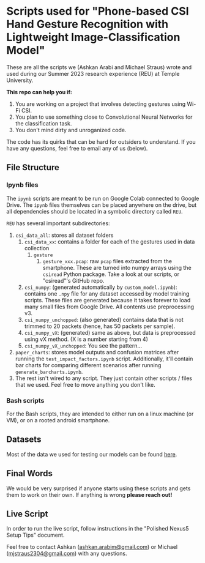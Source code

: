 # Scripts used for "Phone-based CSI Hand Gesture Recognition with Lightweight Image-Classification Model"

These are all the scripts we (Ashkan Arabi and Michael Straus) wrote and used during our Summer 2023 research experience (REU) at Temple University. 

**This repo can help you if:** 
1. You are working on a project that involves detecting gestures using Wi-Fi CSI.
2. You plan to use something close to Convolutional Neural Networks for the classification task.
3. You don't mind dirty and unroganized code.

The code has its quirks that can be hard for outsiders to understand. If you have any questions, feel free to email any of us (below). 

## File Structure
### Ipynb files
The `ipynb` scripts are meant to be run on Google Colab connected to Google Drive. The `ipynb` files themselves can be placed anywhere on the drive, but all dependencies should be located in a symbolic directory called `REU`. 

`REU` has several important subdirectories:
1. `csi_data_all`: stores all dataset folders
    1. `csi_data_xx`: contains a folder for each of the gestures used in data collection
        1. `gesture`
            1. `gesture_xxx.pcap`: raw `pcap` files extracted from the smartphone. These are turned into numpy arrays using the `csiread` Python package. Take a look at our scripts, or "csiread"'s GitHub repo.
    2. `csi_numpy`: (generated automatically by `custom_model.ipynb`): contains one `.npy` file for any dataset accessed by model training scripts. These files are generated because it takes forever to load many small files from Google Drive. All contents use preprocessing v3.
    4. `csi_numpy_unchopped`: (also generated) contains data that is not trimmed to 20 packets (hence, has 50 packets per sample).
    5. `csi_numpy_vX`: (generated) same as above, but data is preprocessed using vX method. (X is a number starting from 4)
    6. `csi_numpy_vX_unchopped`: You see the pattern...
2. `paper_charts`: stores model outputs and confusion matrices after running the `test_impact_factors.ipynb` script. Additionally, it'll contain bar charts for comparing different scenarios after running `generate_barcharts.ipynb`.
3. The rest isn't wired to any script. They just contain other scripts / files that we used. Feel free to move anything you don't like.

### Bash scripts
For the Bash scripts, they are intended to either run on a linux machine (or VM), or on a rooted android smartphone.

## Datasets
Most of the data we used for testing our models can be found [here](https://www.kaggle.com/datasets/ashkanarabi/nexus-5-csi-hand-gestures).

## Final Words
We would be very surprised if anyone starts using these scripts and gets them to work on their own. If anything is wrong **please reach out!** 

## Live Script
In order to run the live script, follow instructions in the "Polished Nexus5 Setup Tips" document.

Feel free to contact Ashkan (ashkan.arabim@gmail.com) or Michael (mjstraus2304@gmail.com) with any questions.
